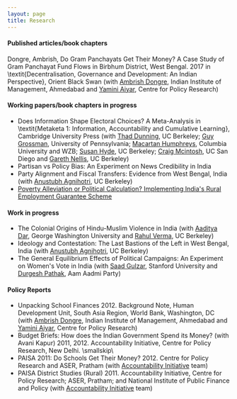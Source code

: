 ```yaml
---
layout: page
title: Research
---
```


#### Published articles/book chapters
Dongre, Ambrish, Do Gram Panchayats Get Their Money? A Case Study of Gram Panchayat Fund Flows in Birbhum District, West Bengal. 2017 in \textit{Decentralisation, Governance and Development: An Indian Perspective}, Orient Black Swan (with [Ambrish Dongre](https://www.iima.ac.in/web/faculty/faculty-profiles/ambrish-dongre), Indian Institute of Management, Ahmedabad and [Yamini Aiyar](http://www.cprindia.org/people/yamini-aiyar), Centre for Policy Research) 

#### Working papers/book chapters in progress
* Does Information Shape Electoral Choices? A Meta-Analysis in \textit{Metaketa 1: Information, Accountability and Cumulative Learning}, Cambridge University Press (with [Thad Dunning](http://www.thaddunning.com/), UC Berkeley; [Guy Grossman](https://web.sas.upenn.edu/ggros/), University of Pennsylvania; [Macartan Humphreys](http://www.macartan.nyc/), Columbia University and WZB; [Susan Hyde](http://susan.hyde.co/), UC Berkeley; [Craig Mcintosh](http://gps.ucsd.edu/faculty-directory/craig-mcintosh.html), UC San Diego and [Gareth Nellis](http://www.garethnellis.com/), UC Berkeley) 
* Partisan vs Policy Bias: An Experiment on News Credibility in India 
* Party Alignment and Fiscal Transfers: Evidence from West Bengal, India (with [Anustubh Agnihotri](http://polisci.berkeley.edu/people/person/anustubh-agnihotri), UC Berkeley)
* [Poverty Alleviation or Political Calculation? Implementing India's Rural Employment Guarantee Scheme](https://papers.ssrn.com/sol3/papers.cfm?abstract_id=2555738)

#### Work in progress
* The Colonial Origins of Hindu-Muslim Violence in India (with [Aaditya Dar](https://aadityadar.com/), George Washington University and [Rahul Verma](http://polisci.berkeley.edu/people/person/rahul-verma), UC Berkeley)
* Ideology and Contestation: The Last Bastions of the Left in West Bengal, India (with [Anustubh Agnihotri](http://polisci.berkeley.edu/people/person/anustubh-agnihotri), UC Berkeley)
* The General Equilibrium Effects of Political Campaigns: An Experiment on Women's Vote in India (with [Saad Gulzar](http://saadgulzar.com/), Stanford University and [Durgesh Pathak](http://aamaadmiparty.org/teams/durgesh-pathak/), Aam Aadmi Party) 

#### Policy Reports
* Unpacking School Finances 2012. Background Note, Human Development Unit, South Asia Region, World Bank, Washington, DC (with [Ambrish Dongre](https://www.iima.ac.in/web/faculty/faculty-profiles/ambrish-dongre), Indian Institute of Management, Ahmedabad and [Yamini Aiyar](http://www.cprindia.org/people/yamini-aiyar), Centre for Policy Research) 
* Budget Briefs: How does the Indian Government Spend its Money? (with Avani Kapur) 2011, 2012. Accountability Initiative, Centre for Policy Research, New Delhi.  \smallskip\\
* PAISA 2011: Do Schools Get Their Money? 2012. Centre for Policy Research and ASER, Pratham (with [Accountability Initiative](http://www.accountabilityindia.in/) team)
* PAISA District Studies (Rural) 2011. Accountability Initiative, Centre for Policy Research; ASER, Pratham; and National Institute of Public Finance and Policy (with [Accountability Initiative](http://www.accountabilityindia.in/) team)
